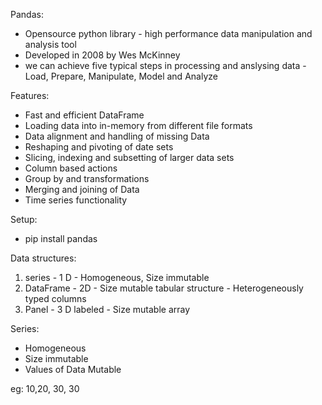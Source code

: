 Pandas:
- Opensource python library - high performance data manipulation and analysis tool
- Developed in 2008 by Wes McKinney
- we can achieve five typical steps in processing and anslysing data - Load, Prepare, Manipulate, Model and Analyze

Features:
- Fast and efficient DataFrame
- Loading data into in-memory from different file formats
- Data alignment and handling of missing Data
- Reshaping and pivoting of date sets
- Slicing, indexing and subsetting of larger data sets
- Column based actions
- Group by and transformations
- Merging and joining of Data
- Time series functionality

Setup:
- pip install pandas


Data structures:
1. series - 1 D -  Homogeneous, Size immutable
2. DataFrame - 2D - Size mutable tabular structure - Heterogeneously typed columns
3. Panel - 3 D labeled - Size mutable array

Series:
 - Homogeneous
 - Size immutable
 - Values of Data Mutable

 eg: 10,20, 30, 30
